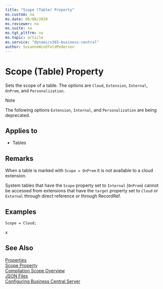 ```yaml
---
title: "Scope (Table) Property"
ms.custom: na
ms.date: 06/08/2020
ms.reviewer: na
ms.suite: na
ms.tgt_pltfrm: na
ms.topic: article
ms.service: "dynamics365-business-central"
author: SusanneWindfeldPedersen
---
```


# Scope (Table) Property

Sets the scope of a table. The options are `Cloud`, `Extension`, `Internal`, `OnPrem`, and `Personalization`. 

> [!NOTE]  
> The following options `Extension`, `Internal`, and `Personalization` are being deprecated.

## Applies to 
- Tables

## Remarks

When a table is marked with `Scope = OnPrem` it is not available to a cloud extension. 

System tables that have the `Scope` property set to `Internal` (`OnPrem`) cannot be accessed from extensions that have the `target` property set to `Cloud` or `External` through direct reference or through RecordRef.


## Examples
```
Scope = Cloud;
```
x

## See Also  
[Properties](devenv-properties.md)  
[Scope Property](devenv-scope-property.md)  
[Compilation Scope Overview](../devenv-compilation-scope-overview.md)  
[JSON Files](../devenv-json-files.md)  
[Configuring Business Central Server](../../administration/configure-server-instance.md)  
